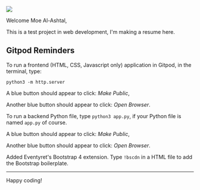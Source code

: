 <img src="https://codeinstitute.s3.amazonaws.com/fullstack/ci_logo_small.png" style="margin: 0;">

Welcome Moe Al-Ashtal,

This is a test project in web development, I'm making a resume here.

## Gitpod Reminders

To run a frontend (HTML, CSS, Javascript only) application in Gitpod, in the terminal, type:

`python3 -m http.server`

A blue button should appear to click: *Make Public*,

Another blue button should appear to click: *Open Browser*.

To run a backend Python file, type `python3 app.py`, if your Python file is named `app.py` of course.

A blue button should appear to click: *Make Public*,

Another blue button should appear to click: *Open Browser*.


Added Eventyret's Bootstrap 4 extension. Type `!bscdn` in a HTML file to add the Bootstrap boilerplate.

--------

Happy coding!
